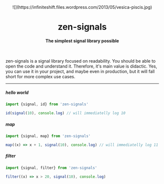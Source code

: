 <center>
![](https://infiniteshift.files.wordpress.com/2013/05/vesica-piscis.jpg)
<h1>zen-signals</h1>
<h4>The simplest signal library possible</h4>
</center>
<br />

zen-signals is a signal library focused on readability. You should be able to open the code and understand it. Therefore, it's main value is didactic. Yes, you can use it in your project, and maybe even in production, but it will fall short for more complex use cases.

<hr />

##### hello world

```js
import {signal, id} from 'zen-signals'

id(signal(10), console.log) // will immediatelly log 10
```

##### map

```js
import {signal, map} from 'zen-signals'

map((x) => x + 1, signal(10), console.log) // will immediatelly log 11
```

##### filter

```js
import {signal, filter} from 'zen-signals'

filter((x) => x > 20, signal(10), console.log)
```